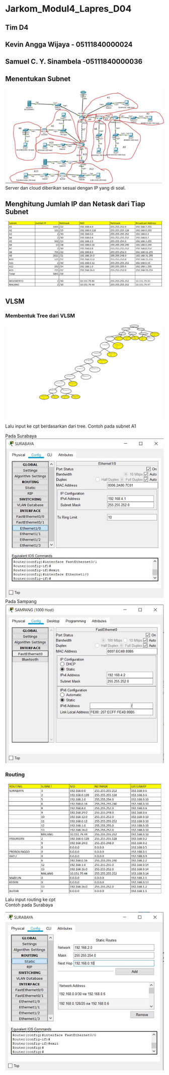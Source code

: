 # Jarkom_Modul4_Lapres_D04

## Tim D4

## Kevin Angga Wijaya - 05111840000024

## Samuel C. Y. Sinambela -05111840000036

## Menentukan Subnet

![subnet](/img/subnet.JPG)  
Server dan cloud diberikan sesuai dengan IP yang di soal.

## Menghitung Jumlah IP dan Netask dari Tiap Subnet

![hitung](/img/hitung_subnet.JPG)

## VLSM

### Membentuk Tree dari VLSM

![VLSM](/img/VLSM.png)  
Lalu input ke cpt berdasarkan dari tree.
Contoh pada subnet A1

Pada Surabaya  
![Surabaya](/img/A1_SURABAYA.JPG)  
Pada Sampang  
![Sampang](/img/A1_SAMPANG.JPG)

### Routing

![routing](/img/routing_vlsm.JPG)
Lalu input routing ke cpt  
Contoh pada Surabaya

![Routing](/img/routing_surabaya.JPG)
